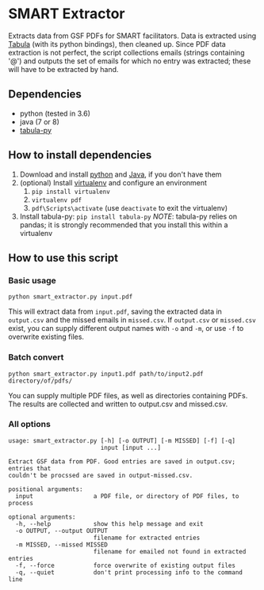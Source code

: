 # SMART Extractor 
Extracts data from GSF PDFs for SMART facilitators. 
Data is extracted using [Tabula](https://github.com/tabulapdf/tabula-java) (with its python bindings), then cleaned up. 
Since PDF data extraction is not perfect, the script collections emails (strings containing '@')
and outputs the set of emails for which no entry was extracted; these will have to be extracted
by hand.

## Dependencies
 - python (tested in 3.6)
 - java (7 or 8)
 - [tabula-py](https://github.com/chezou/tabula-py)

## How to install dependencies
 1. Download and install [python](https://www.python.org/downloads/) and [Java](http://www.oracle.com/technetwork/java/javase/downloads/index.html), if you don't have them
 2. (optional) Install [virtualenv](https://virtualenv.pypa.io/en/stable/installation/) and configure an environment
     1. `pip install virtualenv`
     2. `virtualenv pdf`
     3. `pdf\Scripts\activate` (use `deactivate` to exit the virtualenv) 
 3. Install tabula-py: `pip install tabula-py`
    *NOTE*: tabula-py relies on pandas; it is strongly recommended that you install this within a virtualenv

## How to use this script

### Basic usage

```
python smart_extractor.py input.pdf
```
This will extract data from `input.pdf`, saving the extracted data in `output.csv` and the missed emails in `missed.csv`.
If `output.csv` or `missed.csv` exist, you can supply different output names with `-o` and `-m`, or use `-f` to overwrite
existing files.

### Batch convert
```
python smart_extractor.py input1.pdf path/to/input2.pdf directory/of/pdfs/
```
You can supply multiple PDF files, as well as directories containing PDFs. The results are collected and written to output.csv and missed.csv.

### All options
```
usage: smart_extractor.py [-h] [-o OUTPUT] [-m MISSED] [-f] [-q]
                          input [input ...]

Extract GSF data from PDF. Good entries are saved in output.csv; entries that
couldn't be procssed are saved in output-missed.csv.

positional arguments:
  input                 a PDF file, or directory of PDF files, to process

optional arguments:
  -h, --help            show this help message and exit
  -o OUTPUT, --output OUTPUT
                        filename for extracted entries
  -m MISSED, --missed MISSED
                        filename for emailed not found in extracted entries
  -f, --force           force overwrite of existing output files
  -q, --quiet           don't print processing info to the command line
``` 
